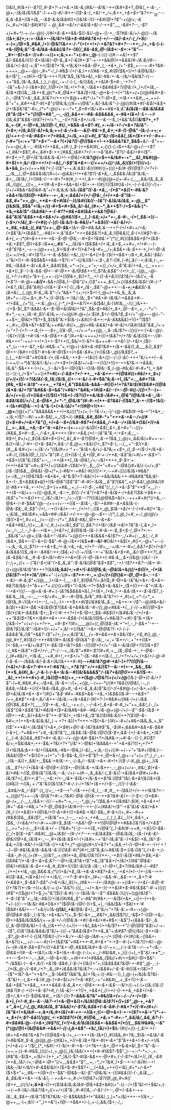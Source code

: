 ()&((*_#(&+(--$?()_#-$+?-*+/_+&:+)&-&;(#&/--&!&:-*+(&#+$+?_@&(_+-&-_-@+;-)&)&(&!(&$"-)_-++()-#_/-#++-(($-&-)_+&)-+_/+;&++_+&+$+"&?++-$_@-$--&;&-&$+)(&+(&_--&$_-&:&*(&&#((+)_)&)&_-)((-+&#(@+?$"-+(@+;-&(+_#+/+)&)-$_#(#$?(/-@__(_($_&_#-+&(+/-&&!_&+*&!-/_-++$"___-&#+?--_-$?+)+#+*_/-+_-(+-@_)(_-/(#(+&-&*_+&&-$((-&(/-@+-()-+_-$?_#&-&/+)-@()--_/&(__(&+;&(+;+:+_-(&&+*--(*&/&!+!(&+$-#&#&?&+(-+/---(&)-&+/-(_/+$(-+_-)+;_/_@+$_#&#_/+)-@&?(&++-/-*(+(++!+/-+&?&?+#+?---*+;_/+_+&-)-(-*&-(@&;&"-$_-&)&&-&&&(/&?+-($(/_$&-&$_@-(&$+:-$+:+"&"--_#+:-$(+&+-)_/+#--+/(++;&;+_+_-*+(-#+:_@__-(-)((-((#--+_&)++$?&)-$&&&/((((-$+!&)&)-@-&_&+(-&(#+:$"-+-_++&&_@(*+&&&(#-/&:&/(#_-_-(&&/+(-&(_(-+;$"++($_)$?+"&;+!&;&!+*&&-@+_(_-*&+_(+"-$_$_+---+-#+?&#-++++;_@+--@(-_#+*-/_/-#&$-*(+(-&;_)_++)(#&-+*_$_#(@($_&+)_)+!-&_@&(&)-&+!$"(_-+(#(*-($"&-+++?(/&"&$_)&?&*&)_+&!-#&-+-&:-/&/+$&!&?-/(--++"&$_(&-&_&&_(_)_/-@(_-+-/-(-(_-&/()&&_++&(#-$+#-*_-+?+?-)&"+*&_-)-)-)&#+$(/_)(@+(+?&;+!+?-#_-(&&*+$&#&$+?(@&:(*_)+/(*(&_-&)&*($((&__(&*+$_@(*+#_@&*+"&&($+)&;-@_+&-(-+(+"(&+_+(_+()(@_#&#+$-(-_-@&"(+&:_&&_&!&?+/+++)+$_@+_+#(*-)+"+?-@+$_-+!&+++&#__+_++(-&"+"+_&#++&?-#(+$"(/_@&:&;(*(#+*+(_@&"+;_&(-&*&/&"-(-$(@($(#(&+#(-&$(+&$+$($_/+!&$&?&"-#+_(*+*-@(/+:+--*+*_$+#+!&/+#+_+#&+&;&"__&_(&(&--_$&:&)&&&($"&:($+"+*()(@+#&"_--_-(()_&&++:-#&-&$&&&&_+-#&+(&+)__-&+*-+_#((&;&*$"&$&-(#$?+)+/+*-__-((+?(&+$+/+/&:---&---*_$_(+&&"&$((__&!$?+_+?&_+-(#_+-@+&_)&((@-(_#(/_+&$&*-&+_$?-#(_+:+/&-+!-/+&+?&)&"-(+$+;+)&;&_((_$($-_&)+*&;&;++_(-&-/+_&---_&()-#&:+$_&+;+$-(_(-@&"-(&*-(-++;_+_((/+++-(-+&-#&$+:+?+#&&_)+/&_++(/+#(_$"&)-_($+&&(_(&+($+++(--_#+*_+-(-#+"_(+:+*+"$"+$+"--&*+?(_+)&?()-@((_$&++!-++$&&&?&?_$&$__+*&/--$"++-(++-@(_&--_-#(&+(++&&_+(#-)_$-)++&#(#(_+;()()-*(-_/&*_+&/-@+*(--+$?+!_#&!+$$?_#+_&#+$-++;(#&$_)&#+?+(-+-+&"&#+"$?(/-&&)+#+($"-#+$+;+?_@+)&"&/&*&:&_-&_/+!-+_@&)+#_/__&?_@(+_$++&/&#+-+"__&)_#&#(@-#+$(++;&/_-($+++!+)-+&)_/-$$"&*&+--(/+++/+((/-)&_&)($_/+!()(/+(-&+&&_(__+_(+)+++#&?+;(-(($"+-+;&:&$(*-*&)(*(*_#_#_/((+((((_+&(#-@(@$?-/+?+)-__/&__)_@+$&&&*(*&/(#_+(+-@_&&_(_+!+*&?$?(-&*&_-_&$&_&:_)&($"&/&;-&+__(&!&/_(+!(#&-(--+-#+?+#(#_)-++!_&+--#(@(@+((+-#+:(____&&/(&_&_&(&_/(@(__(()+__++!(#-&+$_++&&+&)+$(+-*-((#(/((($(#()_&-(+;_-(_-(-&()(/-/_)+-(/+/_+_#&&+&_@&#-_&"+/+:&;&;&-&&__-*(&$"((-&-*&;_-(*$"_+&(_(+*-#&:&?+&_&+!_&_/($(@-*&#+--+-_&;+;&&&)+(+/-@&:_(+)++&-$"(&--&$_#+"++_@-_+*&+-$+#(&(--)(/&#((&((--)&"(-&)&/&(&$_+-@__$"()_&_$(&_$_$&"+!&;+/((-#+$+#+$&_&!-&(_(#+;-*_&++$?-/+$+&&:(*-*&;+&&!$"-$($&_&#&!-+-(-#$?$?+#&+&#(&&++_&*&?_@&(-&&"&!&"&$&++&+$&_+/+*-@_#&!($+__)_)-&&;+)+*+-_&-#-_-(+!_$&:+)(--(-$+/+)&)_$--(+_#((-/-)_(_(-(&:&/(-&_-#&)_/+"+_&$(((-+&(-&)+/-+_#&_+&&_((_#&"(++-_@-$_&__+)&+-@+#&:&*&:&--++?-$($+)+#+_+/_+&;(_+$&"&/+(&$&?__-#&(+:+;&"&$+"+++$&$&?(*&_&;(@&&((_$-_(+_)(#$?-#--&*(_+-(*(#+&+++*-*&:-$-@-@&;-_-#+$+?&#&:+"(*(/_#()($&$&*$?+(&$-*&;+$$?_@(+&$-/&__++;_#__&"+__(&)&+($&$&+(_+:_&_&+$_++#+_+!+#---(-*$"$?&+_-+-+:(@+++)_$+!&$-#+?(*&?+&-#+__/+;&$&+-*&-_$++-*_)+!-@-&((+:+/(*&;-#+)$?(_+_-+-&-&_$&(-+&/_/(/+-&*(/+$-/_$(++&&+-/&+_#_&&(-$&(_-+"&/+!(+-#_-_$&$&$+*&&-+$?(-+"-((/&_((&!_-+:_$-_&?-((#_(-#(_&(--+;&!&;(-_+-#&;-(&&&+-$_/+*&;&+_&&#($&_+*-+(+__+"+;-+()_/+/+_&"&:&(+*&_-(__+++:-*&*(/_$-*-)-&-*&&-@+--#-@++_-&/_@_$&++!(_$?&;&$&"-(+!+_(/_-(@__-@-((_+?-/+#((+"&*-)_++:-((/+((@&+_$()+?__+!-((-&+&)_)_(_($?&/+-(&(/+_-&(*$"_)--_#-@++__&((+__-*&&+*(@&;(--@&"(/+;()$"+++_&!(_(+(/(&&$&/&$(-(#-(-*(*&?_(&(_$&"&#()-/_/(_&+-$++(-(/_/&*_)&-_$&"-@+++:--&__-+;+&__&$(-&(&*&/__(_(@_#-&_/&:$"-*_/+"_&&$+*($+;+)+$+!-(_@+/+*&_&;_&_&(#+*+:-/()+;&+_#-*+;((-@(&-+-)&/-(&;_$+"_#&*+#-(&!&/-*+&&&+#--+!+$&__(+*((_-+:&:_@+(_(-*_)+$++&?(*+:_&($&!_&-)(#(&__-/(/_)&++--/+$-$(_$?-&&&(-&+-$-@+&(@&(+?&"_$&_-$+#&(+_&+_@--&+_+_--*+"-#+*_-+;+_(&-#_$((-&_)&;+;-/+_(@_/_#-@+$($+:_$(#_$+/-@&?_$_$+/+"-@+_-$-@(-$"-+_+_$+;_@&(+?$?+$_$(&$"&:+$(&-_(_+_&#(/(-&++;+&-&_&&&_&_)+!()+"($$?+:_#+;_@&*&?+&$"&;+*+#&/-#($($+__@(*+#&*_-&&&(+&-#-_&)+/_(&#_/(&&"&&_/+:+(+"+?-(+?--+:&;(+---$+;_((&-@_-+/+:+*++(@_-_&-)&/$?+*-/()((_++:(+&:-@(--)&(+/((&-+#-)&-+&-@&++:&"(#+_+&-*++++_)+)()+!&_&?+/+?&-&/&((&+--*_/(#-#_&+++"_-++_/-++!+:(++-$?++((_$&/+!(-&?+:&_+++#--++&!-)_/-+&)+;($(-+*_(+--*+-&?_+&/-#&$_-+"+;+!_@+)_-&#+&-#$?&#++(&+-&&()_&___&()_&$?_@++-)&#++()$?-#+&-#-@($++_)+$&-&#+;(*((&(&-_@(/&$$?_+(_(__+&!+!&"+#()&&-(+;(&+&&;-++$--+_(&(/(-&+_(()--(_-/_)-*&(-++*+"&/+++(--&(-++/(-+*_)&"&)&!(-&/+:-/_++$+(+(&$_/+/+*&--+()(*(/+!()+-++&?&:+:+_&&&;_(&;&"-$&+++-)+/+__)--&/+$+-(@((&)--()(&-@&:-$_(-@-#&;&)-#-#+*(_+:&#((--((-)_/+$+"++()__+?+#(+-*(-&$+?+!-*+__+&-&++--*(@&#((+#&(++_$+)(/+/(_+(((_-+?(&(_&(-$_)&;($_/&_(*(+--+:&/-)-#+$&"&;&-+(_(&"+:__&#+?(&(#&_+$_)+:&!$"-+++__+?&*(_&"($&_&)&-&&&--#()()+!+?&?&!_$(#($&#+$($(@&(&*&-&)+?$"&#&&-$+_&_&"_/+#&!+"&#&;+!_#(&+*&(--(*+:-@-#((-/((_)+?--_(+-&/+(_++((-_/(+()&&+)(/_$((+?(&+(-/$?(*()++&/&$-/&#++_@&"(@&/&+&-_/&-&$&!&$(/+/-)_&-@&*_)+*-*_@&/&"(#-#-+(*+-$?&&(-(*($&?_&-+-/($+!&((-+:(&+#(@&--+(-&"&-(+(+&:(_&)+"+!(#_@+!(*+-_@+__/_)_@($+)$"+"&&&&&&+++)+&_)(((*($+(+;(-$?&-_/+;-(_/_-(@-#&$(#-*&-+"(*&*_-+;&;+)$?_--#(-++_#_-_$&!_+_/($+/(-(__#_$&_&#_$(#-*+"+++&-+&--/+((#()+$+#+/+&+?&"()_+(+&--$+(_/&*_$-#$?_+(_+$&&_/-*&--/+(&!&*()&(+)(+&(__+-_&&__+&;-$+"&-+&_(+*+-(+-__+_+(/-_&*(@(+&$(_&+_&+#+"--(((+(#&&_$+#--_$_-_(-&+_&*+*+:(#+-+&&;(*(--)&"&"&;+:+$+;&;__-#_$+!_#+)+)_$()&:_&_#+$+((*(_&(_&+-$?(@_$+_&-+?&&_)_@(+_&&/&)+#++-+-&((+(&:_)-#+-((+&-$&(+;&&-/-$_@+;+&&)()+_$?+$-)_--)__+"-$_)(+&:(#__&:&#+(+-+;(&-/+"_((&(#+$+*+-$"&!&_+;&/+)-*&?&;++_$+_((_$-+($-)+/&+&-+#-/(_((&&(@_)_)(/+"&"(#-(_((*((&-(_&+(@_#-+-/+*&;-&$"&/+#(_+_+-&$+"-*&$+)((&"&;($$"+:-__-+*(&+*(_(&-@&!_/+;-/&)+*+*_$-$+:+:(++!+&&"&"+#+;$?+)_+(/(_&*&#-/($&!+!(-_$__()+"+#+*+"-@&_()_#+_&)_(-_(_+/+;$"(/&-($(&&__@&_&)-@_+(*+;_)-#&!+-___$+$_#&(-#()(((_+:+;--+#-(()(/&(_&+#&&$?($_+-/&__)_+(@&?&$-*&*&*_-&"&:$?+?-&&(+)+-+&&/&&&:++-#&&_#&"_$&;&!-&+-(-_$+_&$&$___+(/___)+!(_&-_@&"($$"$"-#-#_(+:&_(&__&"$?(&&"_+(/-&&!_@(#&/(#((-#&+++&_+-+!+/_$+:_)+*+#&__+_(-*-*+)-$-_+#&"(/_/_/-+&-$"$"+*$"_+__(--_++(&-*+&_)+_+-+)()-@_$_#_-&:-+_$((_)-_(*+:&"(+&?+*&-&(&+-/+&&?($&:+$&*-+(&$"+"+:+&()++-/_/&(-/&)+-_/+;-/($-$-$$?$?_(((&)_@_@&$+&(*_-+++#+#(*(/+&_--@&*-/-#-$&_&"(@--(+_++)+_-___-+((&$-$-$(&-_-$_/-+&#_#-_-&+&_&(&-(-@&*-$&;_#_$$"-)+!_--+((+&(*--+-_(+!+!-_((&+_@_$(&-+&(+-_)-(+#+#()+"&;-_+;&)&__#&!&#+;+*&&+#_#-/&&(-+(-*+-_@-@--_$+--/(*_(_@_)+#_+-/_@(@(+($((+$+!_#++(__)+--(()--(*+"_$&$-#&/_@++-&+&-*&&+#&)_/()+;__&:-/_#_(+)+/&(_$$"(/_$&?-(+!&!-/&$-*&!+?&"&-(_&*_)+(+:_/-__/_-_)-&--+!&*-_(*&?+/_$(@&!&-(&-(-#-&-+_-_$_$+$-/_@+?+:+-_$&/&"+/-@+;((&-&&+"-)&#+"+*(@((+++&(*&&&+&)$?+-_/+#+(-__&(_-/_#(&&*_$&*_--$((-$&+((-$&"-#-@-/&*+)&$__+#--&!-#__()&!++&$(*_#()+;-@+"+--(--+;&_-&_((_$?(*_+-++&+$_/+:&;+&_+&_+)+?--(#+__-+/&:-+-#+/_&&?+$(+(+&?&_(_&&&!_(($_/&*--&#&!-*+;($&;+)-/(-+/((&:-+-*+"&(&-&*+$+#__&(-@+++?(_&(&-&$&*_/-*&__#-&-$+(&!+#(+++&*($-/(*-@-(&*+(-#&:&__&+((&_@-)(_&(--(*($-/_)+_+((+-($"&(-$+)&"(+&_&_&"-$-&_/&(_@$"&$+$$"_-+)-)$?++&?-*-(&+-#-*()_+(@_(&!&!&"_#+++?(&&__(&;&*&)+;+#+!(*-*&((@&;&;-@&*(&+&_((*(/+$(((*_-(*(&()&($?-*+_(*+)&"_/(#___++"-$($+/(*(#+__-$?+*-*-_+:()+/(+(@()&+-@_@+$__+;-+&_-_+:&)-_-#-_&;$"+((@___)+(&+-)___-&?_$(@&?(*+;&!($_#-@+&-)&"&/+&+:-$_+&+-#&?_)&!&&-)+"_&_++_-*+:(/(/((+#_$+"(-&)&-+?+$&$+&-&&(+_($+(()++_-&"+)&:_&_---+&+!_((/---@+*&-&*-#+:(-(*&?&$&&&*&(_)+)&+_(+&_)-+-&&:(&++-$-&(*$?_(-&&:&__)&_-+-__--+&/+#+__#---#-@&_&/&"_#&-&"&?+!-+_#(+(_+*-(+*_+(@(&_#-/((&++)+--(_-+)_-(+-++$++_#($(/&#&!&_&:__+&+*-*-)$"--_@(#&+&*(-_&($(++&(*-$&:+&(&_@_/$?(&&-&+&#&/&:-#-/((_@+#&&-*(__(-/(-+#(((@+$_+($(*(/&*-&&$&*-$+;_$+(-#-++?+)+$-@+/_$_&-#&$((+(&#&/&:-/+(+&-++"&$($+?&*+/&#+*&+-++-&$&-(+_)&(_&_/(@&_-(+#&(&?_-+#(-$"&:+(&*(/&$-)+"+(+/-(+*+?++__+#-$+?(#+____@(+((_@($_$-)&:+"+!_-_)-$&_+"-+--_@&?_$(/&/$"-)&#+!(/-+(*+"+;&!-+(/(&&"-+&+-@_@&?(-+)-(-(-&&&&"&;_/_)&"_+&*&?-($"+)+_(++;&($"&)__(+-#+&&++&+$&/($+_+$_#()_@_-(@_#+?_#((&((-+*+#&!(#+:&(&$-@(&&"-$-/&;_-+_+"&*+/-_+"+*((&*(+-$&;+*-+&/+*_/_&$"(*-$&:($+!&?+$&--)()(@+)+/+"-(&+-&(&(@+?((()&+$?-/_#&+(&$"+(_$+)+/-_(*-(---+_/&/$"+#_#+:$?(#+#_+__(&_@&-+:_+-@&-(_(#+#&(+_+!&:&__-+#_#+!_++$+/+"-(&:-#&++(&:(__)_/+?+/+/+;(+&(+/-@-#(-&-&--*-/&&&*-&(-&:&*+(&/(&+++#-#__(--+_#&!&?_@_#-*&!-)+?$?($(@(&--(+&)+/-$-&+?-#+++!-#&?&;-_+?&?$"+/++&)_)$?--&:-*(+-+_&&;_$&:(*+$_&(#(_&-_/-&-)-/-&+:&:&--#((&!&&&&$"_/-(&?+&(@()+_++&!($-*-_&)_++!+*+#+)-#_)&((@+#((++_-+*($_@-/_@&?(_+(+/+(_@__()&:_)-@+((-&/+?$"-)+#_#&#_#+;-/&*&_(&-&+:-/(+_+(@_--)++-*(/(#+?&&()(@&)_--_(-&&&;+)&&-+(/((+!&&-(&&_@+#_-&+(-&_&;&)$"&/(/-)(+&#_@-(+/-&+;+/_/___&-@+&_)&/&*&+-$+"(#()+"&$-#_#+*-#&$+&&:-+&_+)&$_&((&:_#---+&$+"(++_&#$"++_&+;&/-&++-(&/&;-_+/_&+&&(-(_#_)+?-)+#&#+/(#_&-/_+(-_/&&(@($&_&$+?(____(($-*-&_-&/__-++:(-_--/-&+)_&+&-#-#_)+"++_&&!_(-_(+(&$"()&+&$&"&)+#&)&*($+&(*&#&+&#-*-#&/-/&*-@_+(@-/+)-_-*$"-$&-_(&$-*(@+:-+&:_&(+&&(+$"_++-$"&(+_+!&(+&_/$"&(($(#&:&((++?($(@-&-*&#+;+)++&+&:&)&;&$(_+)++$?+:&)_)+?+*+:+(_$(+&:-)(#(+-#+/+#&+(&&_&_+_&"(($"_++*&!+;(&($&"(+&*_(+$_#(+_@(-&_-)&?_&&#$"&_-$(#+;&&&#+*&*&+&*-$&#(-&+(_-*+#&*+"+#_-&/$?&"(__)&$&:(&-@&:(@()($-$+;&&-)+)-&+&+_+)&?(__(-#_&()&&_#$?+#+-&;&/-*-/+-(@_-&#-$&(+?+/&#&:+;+#-&--((-)_#()$?&/+;+$&)&&+;++-$&;+?&(+?+"(/&"+:-@&(+!&&&&+-+"_+&+&)$?((+_(+$?+*()+!&)_&&;&++-&!+!(&&#&;-#&+-@&;(/_-&)__+;&;_-((+/(/_#-+($-+$"+"&#+)_@&:_)_--(&&&!(@+"+$()()+;+)+"+"-$-$&-&_((+*$"$?-*_@+&+/_@+-+"+(+:(*_)_/-_+-_/(&--&((+_&&!+;_$&*&:+#_/&-+_-_-(-*&$_(($--&!_&-+_&+*-#+!+:_)($-/-#_@_@+;_)(&(&__$?+/-(+(&_&-&-_@(@+:((($+;-@((&:&-+/&/&*+-_-_@+(+/+-_#&/_$(+&-&!+#&:+(($_@&(&"((&/&;--&;-/+)-+(#--_&_&&/-(_$-_&((-+_&)&_&+_@_#+)+#+(&/$?+(_$(*_++;$"--_+&:+!+-_/&*-$(_&++/&-&+_+$?&:(@$"_(&(_-_&+_&!(&((&*(&((___#&)_)-+((&$_)+/$"__&"__&(((&!()&?-#-/-)-/+?&!+(&++(+$--_/(((-(-&&-_&#&/+&_/-$$"-)(_((+;_-+$--+"-/(&-++(-$_)__-#_#__+-($&)(__+(+_-+_+!&!&?+:-+_)__(@(*(++--/_&-@(_&?__+#-$+;$?&#_)-@&_-@(&-+-++_&?&#-&(+--_)-$+;-((*&#-@-)+__(-__)_/&&+:-)(/--+#+*-+_--_-*_@_/+"($&;&_+*((&#&!-$(#_+&+&++!(#+"-&&-+#&;+"+?-@_@&$+)&!_#+!(__--$+$+-(/+_(#_&&!+/$"-+&"&)&-&&(*&*(#_(-(++&$_)++(@(&_/+!_)-&+#+!()+&_#&:+!&(-$&;_#-&+/(+_#+:-#++(#&$($&__$&__($?__+(&!&"++_)--__-+(-+_+*&____(_(_)_&(__)(*_&&+_+($&_-)+&&/+!+/-#-+__+_(#+$_$(&--+&&!-@-++!(@_(_@_@_++#_&&_((&?(&+/+&$"(__++*+)-(-__$+/&:&$+/-($?&#+*(-_)_)--++($_+(@&"(_(-&#(#-++#_-+$(/()-$&-(/_(+$($-+&"-#&#(__@+/&$(-_-(#-/+?_--+-+&)&_&$&--@&/&(&_-(&-(*&-&!-@&)(@+&_(&!&*-_--_#+(&(&:&$+!-(+)&#+:-_+"&!-(&;&"&:-)+_&$(-+&_(&!-$-&&;+)(&-#&!-)+(&?_(&-(/++&?+;(*-@(@(#+)(+&?+"+;&_&;+!-((_-@+#-+--($+!+!-)-$_@-#&)&;&!&-_&&/&-&:()()&$-#(*(#+!_)$"&;&/+#&)&:_$+:(/&:()&"(_(+&-+;(--&&-_#-)(_(+(#--_((/&?__+;(#(*+&_@&/()&?()(*+-_-+$((-*&*($+#&/+$&;+&-((_&#&"(*-&-$+:&+&;&?---@+/&;$?&_+!$"+&_)$"&&+(+)&(+)(#&"_@&&-@&)+#(&&-_&-$+++&_#_$(__#+!(/($(-&)(/&-(&-_+)-@+!_$+?(#_&_/&#-*(--#$?_(++(*+!&_-@_$&*&:&;(*(/(+&/__+$_(&-+&-&+#$?+&+;_-__+&_+(*(--)+_-_(/&--_+__+-#(*($-&&_+(&*&)+(-*+/&/(_--+?-$_-_#+$+_(#+;--&&-#-_&&-+-+_&+?-#(+&&&+_$-&&?-$$"-/+&+/&/_$(/+_(#&+---*(+-/&#_@-*+-+*(/&_+--)+&(--&___@-#()+?&?(*_-_/&-+)_(+;&/(_-*+:()+"&*&?(_-(((__-+_$($+:&+-)(-++&)_#+$-#&!&$&"-#-_+)()()(#$"+(($_@_/+?+$_)+"&"($(_(-&:_#(--)-(&(&-&-_$-$$"-$_&&&-)(_()(+_((@_)&)$"-*-$-)$"&"+:_)&;-#&((/+)&((#(#&_$"+-_#&"_#(#_&+;---&($(+&*_+()+-(++&-*+)-)((--+(&:&)-#&*()&*+"($_@(&-*(@(*-)_(+$_+(_-)&&($&-+$&!++-#($&#+&&)+$--$"+_&/(+_(&__-(*(*(&(_+&__(@&_-$+)__$"&/+"+?&-&:_+-#+-+)_@-@(@&#_-&$-_(-&"&;-*&+&/+*(+_$-$(-&+___#&?+_&&($$?(/_-&$+?-((@-+&;-@++&$&/&(&$&/(+-_+;&:+/-/(@&:&___-+_#(-&*&(+#+#_$+;-&$"_)_+(_&*&*&-_$(-_&(/_&-@(@&/&(+:(-&_(/&++!-/-(+/(+--+&(_&&+)++&/$?+-+"_(-@(@$"&$_/+/_-_+-_-)$"_(((&"(&&/&&&/$"&/+*-*_)_((-+"&&&(&$+?+*&_&"+;&#$?-@_)(/&)(*-$++(&-_$?_@-#+!-(-*((_)&?_@&!_)-/_/++&:_/+--&(-_@-/&#-_+;-/+:(@&-(*(#(/&;-(_)&&+-&+&?(*(+__+)-$-$+--#(*+)+)&_$?&"+#&++*-#_#+&+"+:+$--_#-(+_+)&?()+#(--@-(+-(#-/&#-$&+$?+/((+&$"&+-@_#&$&)&#+:&-(/-++:__(_-)_-&?&--/--+*-/&;-@&&+!(#--&-+(&!_(+/&:+$+)&+-#-@-/-/+;+:_/-#&)&#_+_)((-)+)_+$"_&_/-__++"_-__++---$+!+--_-_&#_--@-&+/&-_+(#+*+!+#&&&_($&*(/+#(*++&#(/-@+$&"-*-/&$&)-)-*-&+;&(_(-+&?&___-$&#_(-$-/+((&()+"+;((&$&$&?_&_@-+-#$"_@-_-)-_(*(&_@-/(-&#_/+?-_&_(#+)&$&/&?&/&?+;-*+/_&&#+/-&-&-#(((&+/(&_)+?-)$"+!&?-&+"++&?+__$-)&#$"(&&"&_&(+?&;+:((-#&:--()_)_@-(+/&)&:$?&(--$"&)+;-(_&++&:(#_@-)+#+$(*+/+?+&-#$?_-+"+#&#(__+_$+?(/+:&*--&_&:+$&"++&&__+*++&&&-&:&_&*+;-@&*-*-&+:&$---_&!+*(*(-+(-)+(_(&;((&:()(#&?(#-(-+((++&-$?+#_(-)&-&)--+?()+_+&&*(_()+*(-()-*+&_+&$+(+&-(_$+/_&++()-$_@&/&#__+(&!-(_/(__-$?-$&&&:&?&"+#&_((&+(_+:-_(--/+-(+($-&+)_(+!-#_$_+-*&--)&?-*+!+&-@+&()+/&)_$(@&:&)$?(+()_+(*$"_@-+_+&?+"_&+(_/-(_@_#&)&(&_$"&*&*&)+/_-$?&;&$&+(-&-&#-)-#_&+?+)_(-#_+(#+/-(&"&*+!+&_)_&_#--+;&*_/&;_#+(&(+#-++-+)(&+;_((+-@+&+)-+-+_($?++&:+"(*-+-+_$+(+;$?-&&!(/(@(_+:+$($$?(*(#_#(@&__+&;+*-#+:-*_&&)&/_&&_&?-)-#+$&#&:_@-_-(+&+;(#$?((_(+!(+&;&!&(&(&$&_+-&&_$&*(*(/(__$&!_#&#&;--&"(*(@_(_@(+(&_@&_&#-+&&+!-_((-$(_($&_+&$"-+&/_(&/+)+$__&-(#(*(+(*()-*(_&!+:+(-*(#+_+&+#&?&+&?+((_(@&$+&-/+_+--*++(&-(&*()_#((&&_#+?&:_$(&-*+&_)&/-&(_+#&!&#_$-&_@(@_@-((#&)+_+((+&:(&+?&*-#(*-&+"$"&++&+!-#+)-*+!_(_&(_+)+&_+(-+"_/_$(_(*_+&#(-+(-&(*-#-+&--/+?&++;&+_@++&:&*&!_$+"&"-&-_-_(++;+;((-#-#&$_((((/+)_+_@((_)&;(&&(+*+(+#-#(&$?-$$"_)--+:-*-*+;-_+:(#&"&:-$($+_+/&(+:(*+_+*_)&/(-$?-#(&-&_&++-@+#+;(-(-$?+/&)+)(_(#_-&#(*+&_(&)-/+;-@&*-@+"(/+__&&$+"$"__+_-*_/+?&#_)+$--+:+/-&(#(--_+!(&&;-/&!+/&!(+_#-&_$&!&)(+($+$-#+$$?+:__(+&&_++*()+!&)_#+*+/-&+*($+$+"+;_#&--+(@+/(+-$&"-@&&--&(_-$"-@&/&:+-(((#&&(((-(-_&(&__-&_$&/&+_+&+-+&_-&($_)-++$_&+*-+_#-*_/+!(@&?_+_)$?(@_@_#+#()($+*__(/(/_)_/__+;&*&-__((+*($(&&(&;&)&#-@&*&$+_&#((+"-((--/+($"&)+!+$&/+;(--+(-+#_-_)&/-/&*&?(&+*_$_(($(++/+)$"&:_#-#()&_-/-&(-(+--_@+(-&&+-++(&:_&_$&+-/&!&"_)$?&?&)&:-((-&$&&&$+!+"&&&)_)_)+*+/&)+*+-+)(&+_-@++__-)+;&!(-+"_)++&"(+(@--+&&*+/-)_+-/_&&;($+;-/_:
